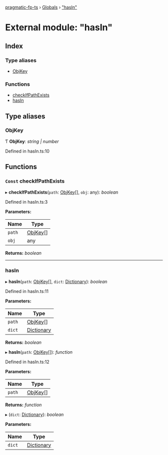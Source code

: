 [pragmatic-fp-ts](../README.md) › [Globals](../globals.md) › ["hasIn"](_hasin_.md)

# External module: "hasIn"

## Index

### Type aliases

* [ObjKey](_hasin_.md#objkey)

### Functions

* [checkIfPathExists](_hasin_.md#const-checkifpathexists)
* [hasIn](_hasin_.md#hasin)

## Type aliases

###  ObjKey

Ƭ **ObjKey**: *string | number*

Defined in hasIn.ts:10

## Functions

### `Const` checkIfPathExists

▸ **checkIfPathExists**(`path`: [ObjKey](_hasin_.md#objkey)[], `obj`: any): *boolean*

Defined in hasIn.ts:3

**Parameters:**

Name | Type |
------ | ------ |
`path` | [ObjKey](_hasin_.md#objkey)[] |
`obj` | any |

**Returns:** *boolean*

___

###  hasIn

▸ **hasIn**(`path`: [ObjKey](_hasin_.md#objkey)[], `dict`: [Dictionary](_types_.md#dictionary)): *boolean*

Defined in hasIn.ts:11

**Parameters:**

Name | Type |
------ | ------ |
`path` | [ObjKey](_hasin_.md#objkey)[] |
`dict` | [Dictionary](_types_.md#dictionary) |

**Returns:** *boolean*

▸ **hasIn**(`path`: [ObjKey](_hasin_.md#objkey)[]): *function*

Defined in hasIn.ts:12

**Parameters:**

Name | Type |
------ | ------ |
`path` | [ObjKey](_hasin_.md#objkey)[] |

**Returns:** *function*

▸ (`dict`: [Dictionary](_types_.md#dictionary)): *boolean*

**Parameters:**

Name | Type |
------ | ------ |
`dict` | [Dictionary](_types_.md#dictionary) |
